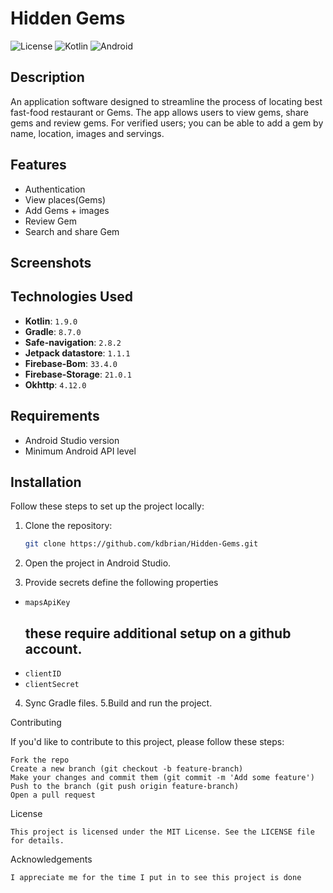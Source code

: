 # Hidden Gems

![License](https://img.shields.io/badge/license-MIT-blue.svg) ![Kotlin](https://img.shields.io/badge/Kotlin-1.5.0-blue.svg) ![Android](https://img.shields.io/badge/Android-11.0-green.svg)

## Description

An application software designed to streamline the process of locating best fast-food restaurant or Gems. The app allows users to view gems, share gems and review gems. For verified users; you can be able to add a gem by name, location, images and servings.

## Features

- Authentication
- View places(Gems)
- Add Gems + images
- Review Gem
- Search and share Gem


## Screenshots


## Technologies Used

- **Kotlin**: ``1.9.0``
- **Gradle**: ``8.7.0``
- **Safe-navigation**: ``2.8.2``
- **Jetpack datastore**: ``1.1.1``
- **Firebase-Bom**: ``33.4.0``
- **Firebase-Storage**: ``21.0.1``
- **Okhttp**: ``4.12.0``

## Requirements

- Android Studio version
- Minimum Android API level
  
## Installation

Follow these steps to set up the project locally:

1. Clone the repository:
   ```bash
   git clone https://github.com/kdbrian/Hidden-Gems.git
   ```
2. Open the project in Android Studio.
    
3. Provide secrets
define the following properties
- ```mapsApiKey```
  ## these require additional setup on a github account.
- ```clientID```
- ```clientSecret```
4. Sync Gradle files.
5.Build and run the project.
  
Contributing

If you'd like to contribute to this project, please follow these steps:

    Fork the repo
    Create a new branch (git checkout -b feature-branch)
    Make your changes and commit them (git commit -m 'Add some feature')
    Push to the branch (git push origin feature-branch)
    Open a pull request

License
``` text
This project is licensed under the MIT License. See the LICENSE file for details.
```
Acknowledgements

    I appreciate me for the time I put in to see this project is done

